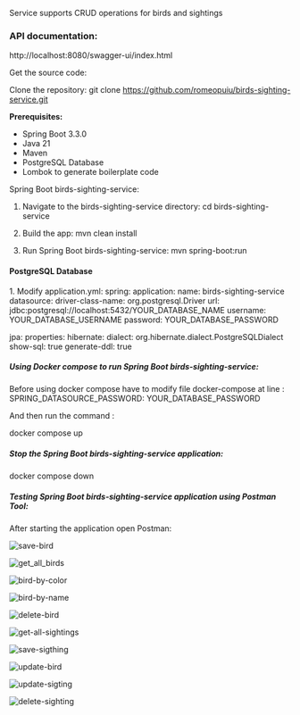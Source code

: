 Service supports CRUD operations for birds and sightings
<h3>API documentation:</h3>
http://localhost:8080/swagger-ui/index.html

Get the source code:

Clone the repository:
git clone https://github.com/romeopuiu/birds-sighting-service.git

<b>Prerequisites:</b>
* Spring Boot 3.3.0
* Java 21
* Maven
* PostgreSQL Database
* Lombok to generate boilerplate code

Spring Boot birds-sighting-service:

1. Navigate to the birds-sighting-service directory:
   cd birds-sighting-service

2. Build the app:
   mvn clean install
3. Run Spring Boot birds-sighting-service:
   mvn spring-boot:run


<h4>PostgreSQL Database</h4>
1. Modify application.yml:
spring:
   application:
   name: birds-sighting-service
   datasource:
   driver-class-name: org.postgresql.Driver
   url: jdbc:postgresql://localhost:5432/YOUR_DATABASE_NAME
   username: YOUR_DATABASE_USERNAME
   password: YOUR_DATABASE_PASSWORD

jpa:
properties:
hibernate:
dialect: org.hibernate.dialect.PostgreSQLDialect
show-sql: true
generate-ddl: true


<h5>Using Docker compose to run Spring Boot birds-sighting-service:</h5>
Before using docker compose have to modify file docker-compose
at line :  SPRING_DATASOURCE_PASSWORD: YOUR_DATABASE_PASSWORD

 And then run the command :

  docker compose up

<h5>Stop the Spring Boot birds-sighting-service application:</h5>
  docker compose down

<h5>Testing Spring Boot birds-sighting-service application  using Postman Tool:</h5>
After starting the application open Postman:


![save-bird](https://github.com/romeopuiu/birds-sighting-service/assets/49139565/fea30c30-0b85-4363-8522-517eea6e742d)



![get_all_birds](https://github.com/romeopuiu/birds-sighting-service/assets/49139565/d58a5b0b-d2c4-43a0-b46e-a7a6c60eeee7)


![bird-by-color](https://github.com/romeopuiu/birds-sighting-service/assets/49139565/1838854f-6de6-4363-940b-8dfa9af0cf12)



![bird-by-name](https://github.com/romeopuiu/birds-sighting-service/assets/49139565/7f9127d5-912a-45ec-92c4-f13f4d4a4267)


![delete-bird](https://github.com/romeopuiu/birds-sighting-service/assets/49139565/af7617e6-5042-4de1-80f8-057027cba9c3)





![get-all-sightings](https://github.com/romeopuiu/birds-sighting-service/assets/49139565/989cc8c7-4a09-4d0f-9a23-59df80e7e208)


![save-sigthing](https://github.com/romeopuiu/birds-sighting-service/assets/49139565/1e40da0f-5271-4e77-be27-29da29dfc8da)


![update-bird](https://github.com/romeopuiu/birds-sighting-service/assets/49139565/af4c6dfd-c677-4b1e-ab09-db0f0b64516d)



![update-sigting](https://github.com/romeopuiu/birds-sighting-service/assets/49139565/8cf803dc-8164-4056-a6aa-50300016cf3c)




![delete-sighting](https://github.com/romeopuiu/birds-sighting-service/assets/49139565/2e799ff9-dd4d-40b3-928e-5674ecc31d54)




